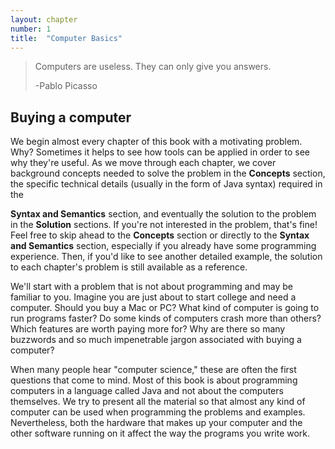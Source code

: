 ```yaml
---
layout: chapter
number: 1
title:  "Computer Basics"
---
```


> Computers are useless.  They can only give you answers.
>
> -Pablo Picasso

## Buying a computer

We begin almost every chapter of this book with a motivating problem. 
Why? Sometimes it helps to see how tools can be applied in order to see why
they're useful. As we move through each chapter, we cover background
concepts needed to solve the problem in the **Concepts** section, the
specific technical details (usually in the form of Java syntax) required in the
<!-- Add a link to Syntax and Semantics. -->
**Syntax and Semantics** section, and eventually the solution to the
problem in the **Solution** sections. If you're not interested in the
problem, that's fine! Feel free to skip ahead to the **Concepts** section
or directly to the **Syntax and Semantics** section, especially if you
already have some programming experience. Then, if you'd like to see another
detailed example, the solution to each chapter's problem is still available as a
reference.

We'll start with a problem that is not about programming and may be familiar to
you. Imagine you are just about to start college and need a computer. Should
you buy a Mac or PC? What kind of computer is going to run programs faster? Do
some kinds of computers crash more than others? Which features are worth paying
more for? Why are there so many buzzwords and so much impenetrable jargon associated
with buying a computer?

When many people hear "computer science," these are often the first questions
that come to mind. Most of this book is about programming computers in a
language called Java and not about the computers themselves. We try to present
all the material so that almost any kind of computer can be used when
programming the problems and examples. Nevertheless, both the hardware that
makes up your computer and the other software running on it affect the way
the programs you write work.